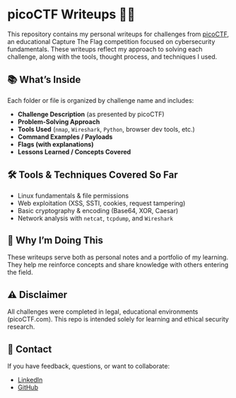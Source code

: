 # picoCTF Writeups 🧠🔐

This repository contains my personal writeups for challenges from [picoCTF](https://picoctf.org/), an educational Capture The Flag competition focused on cybersecurity fundamentals. These writeups reflect my approach to solving each challenge, along with the tools, thought process, and techniques I used.

## 📚 What’s Inside

Each folder or file is organized by challenge name and includes:
- **Challenge Description** (as presented by picoCTF)
- **Problem-Solving Approach**  
- **Tools Used** (`nmap`, `Wireshark`, `Python`, browser dev tools, etc.)
- **Command Examples / Payloads**  
- **Flags (with explanations)**  
- **Lessons Learned / Concepts Covered**

## 🛠 Tools & Techniques Covered So Far
- Linux fundamentals & file permissions  
- Web exploitation (XSS, SSTI, cookies, request tampering)  
- Basic cryptography & encoding (Base64, XOR, Caesar)  
- Network analysis with `netcat`, `tcpdump`, and `Wireshark`  
<!-- - Scripting in Python and Bash for automation
- Reverse engineering (strings, Ghidra, file inspection) -->

## 🧠 Why I’m Doing This
These writeups serve both as personal notes and a portfolio of my learning. They help me reinforce concepts and share knowledge with others entering the field.

## ⚠️ Disclaimer
All challenges were completed in legal, educational environments (picoCTF.com). This repo is intended solely for learning and ethical security research.

## 📩 Contact
If you have feedback, questions, or want to collaborate:
- [LinkedIn](https://www.linkedin.com/in/deltonrobinson/)  
- [GitHub](https://github.com/deltonrobinson)  
